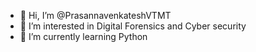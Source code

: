 - 👋 Hi, I’m @PrasannavenkateshVTMT
- 👀 I’m interested in Digital Forensics and Cyber security
- 🌱 I’m currently learning Python

<!---
PrasannavenkateshVTMT/PrasannavenkateshVTMT is a ✨ special ✨ repository because its `README.md` (this file) appears on your GitHub profile.
You can click the Preview link to take a look at your changes.
--->
